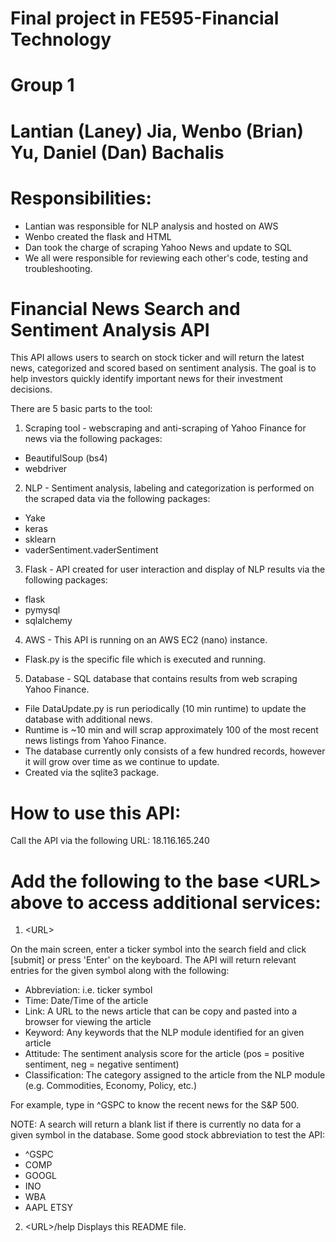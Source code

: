 # Final project in FE595-Financial Technology
# Group 1
# Lantian (Laney) Jia, Wenbo (Brian) Yu, Daniel (Dan) Bachalis
# Responsibilities:
- Lantian was responsible for NLP analysis and hosted on AWS
- Wenbo created the flask and HTML
- Dan took the charge of scraping Yahoo News and update to SQL
- We all were responsible for reviewing each other's code, testing and troubleshooting.

# Financial News Search and Sentiment Analysis API
This API allows users to search on stock ticker and will return the latest news, categorized and scored based
on sentiment analysis.
The goal is to help investors quickly identify important news for their investment decisions.

There are 5 basic parts to the tool:
1. Scraping tool - webscraping and anti-scraping of Yahoo Finance for news via the following packages:
- BeautifulSoup (bs4)
- webdriver

2. NLP - Sentiment analysis, labeling and categorization is performed on the scraped data via the following packages:
- Yake
- keras
- sklearn
- vaderSentiment.vaderSentiment

3. Flask - API created for user interaction and display of NLP results via the following packages:
- flask
- pymysql
- sqlalchemy

4. AWS - This API is running on an AWS EC2 (nano) instance.
- Flask.py is the specific file which is executed and running.

5. Database - SQL database that contains results from web scraping Yahoo Finance.
- File DataUpdate.py is run periodically (10 min runtime) to update the database with additional news.
- Runtime is ~10 min and will scrap approximately 100 of the most recent news listings from Yahoo Finance.
- The database currently only consists of a few hundred records, however it will grow over time as we continue to update.
- Created via the sqlite3 package.

# How to use this API:

Call the API via the following URL:
18.116.165.240

# Add the following to the base &lt;URL&gt; above to access additional services:

1. &lt;URL&gt;

On the main screen, enter a ticker symbol into the search field and click [submit] or press 'Enter' on the keyboard.
The API will return relevant entries for the given symbol along with the following:
- Abbreviation: i.e. ticker symbol
- Time: Date/Time of the article
- Link: A URL to the news article that can be copy and pasted into a browser for viewing the article
- Keyword: Any keywords that the NLP module identified for an given article
- Attitude: The sentiment analysis score for the article (pos = positive sentiment, neg = negative sentiment)
- Classification: The category assigned to the article from the NLP module (e.g. Commodities, Economy, Policy, etc.)

For example, type in ^GSPC to know the recent news for the S&P 500.

NOTE: A search will return a blank list if there is currently no data for a given symbol in the database.
Some good stock abbreviation to test the API:
- ^GSPC
- COMP
- GOOGL
- INO
- WBA
- AAPL ETSY

2. &lt;URL&gt;/help
Displays this README file.
